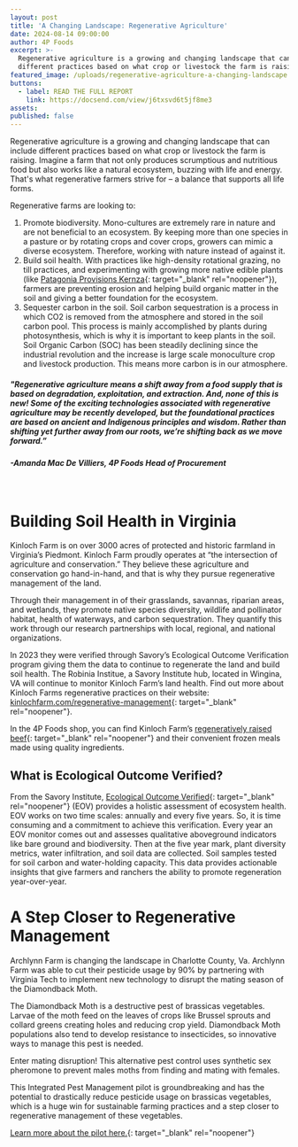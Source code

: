 ```yaml
---
layout: post
title: 'A Changing Landscape: Regenerative Agriculture'
date: 2024-08-14 09:00:00
author: 4P Foods
excerpt: >-
  Regenerative agriculture is a growing and changing landscape that can include
  different practices based on what crop or livestock the farm is raising.
featured_image: /uploads/regenerative-agriculture-a-changing-landscape.png
buttons:
  - label: READ THE FULL REPORT
    link: https://docsend.com/view/j6txsvd6t5jf8me3
assets:
published: false
---
```

<div class="editable"></div>

Regenerative agriculture is a growing and changing landscape that can include different practices based on what crop or livestock the farm is raising. Imagine a farm that not only produces scrumptious and nutritious food but also works like a natural ecosystem, buzzing with life and energy. That's what regenerative farmers strive for – a balance that supports all life forms.

Regenerative farms are looking to:

1. Promote biodiversity. Mono-cultures are extremely rare in nature and are not beneficial to an ecosystem. By keeping more than one species in a pasture or by rotating crops and cover crops, growers can mimic a diverse ecosystem. Therefore, working with nature instead of against it.
2. Build soil health. With practices like high-density rotational grazing, no till practices, and experimenting with growing more native edible plants (like [Patagonia Provisions Kernza](https://shop.4pfoods.com/product/kernza-fusilli-pasta-14oz){: target="_blank" rel="noopener"}), farmers are preventing erosion and helping build organic matter in the soil and giving a better foundation for the ecosystem.
3. Sequester carbon in the soil. Soil carbon sequestration is a process in which CO2 is removed from the atmosphere and stored in the soil carbon pool. This process is mainly accomplished by plants during photosynthesis, which is why it is important to keep plants in the soil. Soil Organic Carbon (SOC) has been steadily declining since the industrial revolution and the increase is large scale monoculture crop and livestock production. This means more carbon is in our atmosphere.

##### "Regenerative agriculture means a shift away from a food supply that is based on degradation, exploitation, and extraction. And, none of this is new! Some of the exciting technologies associated with regenerative agriculture may be recently developed, but the foundational practices are based on ancient and Indigenous principles and wisdom. Rather than shifting yet further away from our roots, we’re shifting back as we move forward.”

##### \-Amanda Mac De Villiers, 4P Foods Head of Procurement

&nbsp;

# Building Soil Health in Virginia

Kinloch Farm is on over 3000 acres of protected and historic farmland in Virginia’s Piedmont. Kinloch Farm proudly operates at “the intersection of agriculture and conservation.” They believe these agriculture and conservation go hand-in-hand, and that is why they pursue regenerative management of the land.

Through their management in of their grasslands, savannas, riparian areas, and wetlands, they promote native species diversity, wildlife and pollinator habitat, health of waterways, and carbon sequestration. They quantify this work through our research partnerships with local, regional, and national organizations.

In 2023 they were verified through Savory’s Ecological Outcome Verification program giving them the data to continue to regenerate the land and build soil health. The Robinia Institue, a Savory Institute hub, located in Wingina, VA will continue to monitor Kinloch Farm’s land health. Find out more about Kinloch Farms regenerative practices on their website: [kinlochfarm.com/regenerative-management](https://kinlochfarm.com/regenerative-management/){: target="_blank" rel="noopener"}.

In the 4P Foods shop, you can find Kinloch Farm’s [regeneratively raised beef](https://shop.4pfoods.com/summary.php?go=products&amp;search_substring=kinloch){: target="_blank" rel="noopener"} and their convenient frozen meals made using quality ingredients.

## What is Ecological Outcome Verified?

From the Savory Institute, [Ecological Outcome Verified](https://savory.global/eov/){: target="_blank" rel="noopener"} (EOV) provides a holistic assessment of ecosystem health. EOV works on two time scales: annually and every five years. So, it is time consuming and a commitment to achieve this verification. Every year an EOV monitor comes out and assesses qualitative aboveground indicators like bare ground and biodiversity. Then at the five year mark, plant diversity metrics, water infiltration, and soil data are collected. Soil samples tested for soil carbon and water-holding capacity. This data provides actionable insights that give farmers and ranchers the ability to promote regeneration year-over-year.

# A Step Closer to Regenerative Management

Archlynn Farm is changing the landscape in Charlotte County, Va. Archlynn Farm was able to cut their pesticide usage by 90% by partnering with Virginia Tech to implement new technology to disrupt the mating season of the Diamondback Moth.

The Diamondback Moth is a destructive pest of brassicas vegetables. Larvae of the moth feed on the leaves of crops like Brussel sprouts and collard greens creating holes and reducing crop yield. Diamondback Moth populations also tend to develop resistance to insecticides, so innovative ways to manage this pest is needed.

Enter mating disruption! This alternative pest control uses synthetic sex pheromone to prevent males moths from finding and mating with females.

This Integrated Pest Management pilot is groundbreaking and has the potential to drastically reduce pesticide usage on brassicas vegetables, which is a huge win for sustainable farming practices and a step closer to regenerative management of these vegetables.

[Learn more about the pilot here.](https://www.pubs.ext.vt.edu/content/dam/pubs_ext_vt_edu/ENTO/ento-571/ENTO-571.pdf){: target="_blank" rel="noopener"}